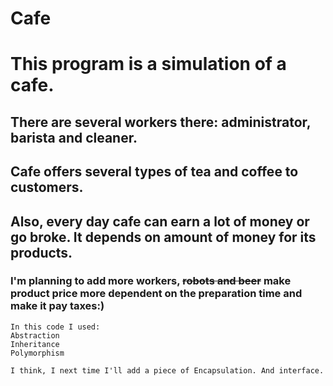 # Cafe
 
# This program is a simulation of a cafe.

## There are several workers there: administrator, barista and cleaner.
## Cafe offers several types of tea and coffee to customers.


## Also, every day cafe can earn a lot of money or go broke. It depends on amount of money for its products.
### I'm planning to add more workers, ~~robots and beer~~ make product price more dependent on the preparation time and make it pay taxes:)
```
In this code I used: 
Abstraction
Inheritance
Polymorphism
```

```
I think, I next time I'll add a piece of Encapsulation. And interface.
```
